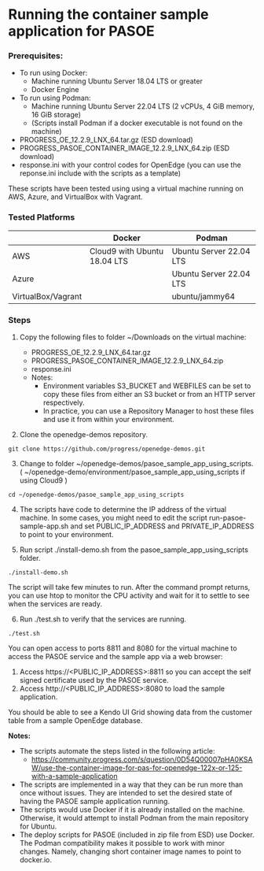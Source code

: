 # Running the container sample application for PASOE
	
### Prerequisites:
* To run using Docker:
    * Machine running Ubuntu Server 18.04 LTS or greater
    * Docker Engine
* To run using Podman:
    * Machine running Ubuntu Server 22.04 LTS (2 vCPUs, 4 GiB memory, 16 GiB storage)
    * (Scripts install Podman if a docker executable is not found on the machine)
* PROGRESS_OE_12.2.9_LNX_64.tar.gz (ESD download)
* PROGRESS_PASOE_CONTAINER_IMAGE_12.2.9_LNX_64.zip (ESD download)
* response.ini with your control codes for OpenEdge (you can use the reponse.ini include with the scripts as a template)

These scripts have been tested using using a virtual machine running on AWS, Azure, and VirtualBox with Vagrant.

### Tested Platforms
|              | Docker           | Podman |
| ------------ | ---------------- | ------------ |
| AWS          | Cloud9 with Ubuntu 18.04 LTS | Ubuntu Server 22.04 LTS |
| Azure        |  | Ubuntu Server 22.04 LTS |
| VirtualBox/Vagrant   |   | ubuntu/jammy64 |


### Steps
1. Copy the following files to folder ~/Downloads on the virtual machine:
    * PROGRESS_OE_12.2.9_LNX_64.tar.gz
    * PROGRESS_PASOE_CONTAINER_IMAGE_12.2.9_LNX_64.zip
    * response.ini
    * Notes:
        * Environment variables S3_BUCKET and WEBFILES can be set to copy these files from either an S3 bucket or from an HTTP server respectively.
        * In practice, you can use a Repository Manager to host these files and use it from within your environment.

2. Clone the openedge-demos repository.
~~~
git clone https://github.com/progress/openedge-demos.git
~~~

3. Change to folder ~/openedge-demos/pasoe_sample_app_using_scripts. ( ~/openedge-demo/environment/pasoe_sample_app_using_scripts if using Cloud9 )
~~~
cd ~/openedge-demos/pasoe_sample_app_using_scripts
~~~

4. The scripts have code to determine the IP address of the virtual machine. In some cases, you might need to edit the script run-pasoe-sample-app.sh and set PUBLIC_IP_ADDRESS and PRIVATE_IP_ADDRESS to point to your environment.

5. Run script ./install-demo.sh from the pasoe_sample_app_using_scripts folder.
~~~
./install-demo.sh
~~~

The script will take few minutes to run.
After the command prompt returns, you can use htop to monitor the CPU activity and wait for it to settle to see when the services are ready.

6. Run ./test.sh to verify that the services are running.
~~~
./test.sh
~~~

You can open access to ports 8811 and 8080 for the virtual machine to access the PASOE service and the sample app via a web browser:
1. Access https://<PUBLIC_IP_ADDRESS>:8811 so you can accept the self signed certificate used by the PASOE service.
2. Access http://<PUBLIC_IP_ADDRESS>:8080 to load the sample application.

You should be able to see a Kendo UI Grid showing data from the customer table from a sample OpenEdge database.

**Notes:**
* The scripts automate the steps listed in the following article:
    * https://community.progress.com/s/question/0D54Q00007pHA0KSAW/use-the-container-image-for-pas-for-openedge-122x-or-125-with-a-sample-application
* The scripts are implemented in a way that they can be run more than once without issues. They are intended to set the desired state of having the PASOE sample application running.
* The scripts would use Docker if it is already installed on the machine. Otherwise, it would attempt to install Podman from the main repository for Ubuntu.
* The deploy scripts for PASOE (included in zip file from ESD) use Docker. The Podman compatibility makes it possible to work with minor changes. Namely, changing short container image names to point to docker.io.

